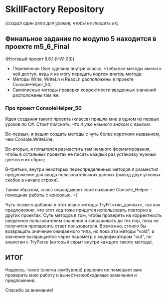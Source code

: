 # SkillFactory Repository
*(создал один репо для уроков, чтобы не плодить их)*

## Финальное задание по модулю 5 находится в проекте m5_6_Final
(Итоговый проект 5.6.1 (HW-03))

* Переменная User сделана внутри класса, чтобы все методы имели к ней доступ, ведь я не могу передать кортеж внутрь метода;
* Методы Write, WriteLn и ReadLn расположены в проекте ConsoleHelper_50;
* Самописные методы проверки корректности введенных значений расположены там же.


### Про проект ConsoleHelper_50
Идея создания такого проекта (класса) пришла мне в одном из первых уроков по C#. *Стоит пояснить, что я уже немного знаком с языком.*

Во-первых, я решил создать методы с чуть более коротким названием, чем Console.WriteLine;

Во-вторых, я попытался разместить там немного форматирования, чтобы в остальных проектах не писать каждый раз установку нужных цветов и их сброс;

В-третьих, внутри некоторых переопределенных методов я разместил предложение для ввода пользовательских данных (вывод двух угловых скобок в начале строки).

Таким образом, класс оправдывает своё название Console_Helper - помощник работы с консолью. =)

Чуть позже я добавил в этот класс методы TryFill<тип_данных>, так как предположил, что этот код тоже придется использовать повторно в других проектах.
Суть методов в том, чтобы проверять на корректность введенное пользователем значение и запрашивать до тех пор, пока не получится пропарсить ответ пользователя.
Возможно, стоило бы возвращать значение ожидаемого типа, но пока эти методы "void", а значение возвращается через параметр с модификатором "out", по аналогии с TryParse (который скрыт внутри каждого такого метода).

## ИТОГ
Надеюсь, такое (слегка сумбурное) решение не помешает вам проверить мою работу и вынести необходимые замечания и предложения.

Спасибо за внимание!
